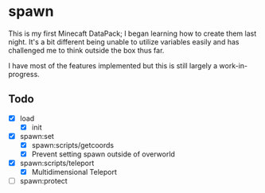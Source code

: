 # spawn

This is my first Minecaft DataPack; I began learning how to create them last night. It's a bit different being unable to utilize variables easily and has challenged me to think outside the box thus far.

I have most of the features implemented but this is still largely a work-in-progress.

## Todo

- [x] load
  - [x] init
- [x] spawn:set
  - [x] spawn:scripts/getcoords
  - [x] Prevent setting spawn outside of overworld
- [x] spawn:scripts/teleport
  - [x] Multidimensional Teleport
- [ ] spawn:protect